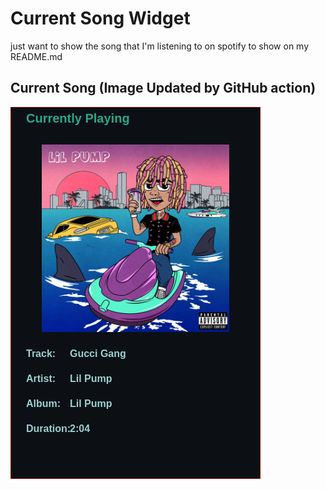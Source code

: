 # Current Song Widget
just want to show the song that I'm listening to on spotify to show on my README.md

## Current Song (Image Updated by GitHub action)
![](songs-pictures/image55.png)

